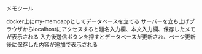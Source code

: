 メモツール

docker上にmy-memoappとしてデータベースを立てる
サーバーを立ち上げブラウザからlocalhostにアクセスすると題名入力欄、本文入力欄、保存したメモが表示される
入力後送信ボタンを押すとデータベースが更新され、ページ更新後に保存した内容が追加で表示される
